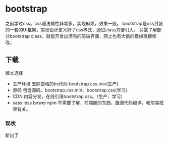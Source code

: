 bootstrap
===
之前学过css。css语法属性非常多，实现麻烦，效果一般。
bootstrap是css封装的一套的UI框架，实现设计定义好了css样式，通过class方便引入。
只需了解部分bootstrap class，就能开发出漂亮的前端界面，网上也有大量的模板直接修改。

## 下载
版本选择
- 生产环境  去除空格的bs代码   bootstrap.css.min(生产)
- 源码  包含源码、bootstrap.css.min、bootstrap.css(学习)
- CDN 内容分发，在线引用bootstrap.css。（生产、学习）
- sass less bower npm  不需要了解，前端圈的东西，跟源代码编译，和前端框架有关。
### 现状
新出了